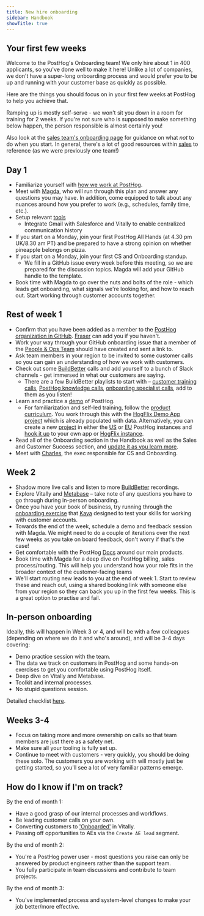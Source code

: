 ```yaml
---
title: New hire onboarding
sidebar: Handbook
showTitle: true
---
```


## Your first few weeks

Welcome to the PostHog's Onboarding team! We only hire about 1 in 400 applicants, so you've done well to make it here! Unlike a lot of companies, we don't have a super-long onboarding process and would prefer you to be up and running with your customer base as quickly as possible. 

Here are the things you should focus on in your first few weeks at PostHog to help you achieve that. 

Ramping up is mostly self-serve - we won't sit you down in a room for training for 2 weeks. If you're not sure who is supposed to make something below happen, the person responsible is almost certainly you!

Also look at the [sales team's onboarding page](/handbook/growth/sales/new-hire-onboarding) for guidance on what _not_ to do when you start. In general, there's a lot of good resources within [sales](/handbook/growth/sales/overview) to reference (as we were previously one team!)

## Day 1

- Familiarize yourself with [how we work at PostHog](/handbook/company/culture).
- Meet with [Magda](/community/profiles/33065), who will run through this plan and answer any questions you may have. In addition, come equipped to talk about any nuances around how you prefer to work (e.g., schedules, family time, etc.).
- Setup relevant [tools](/handbook/growth/sales/sales-and-cs-tools)
  - Integrate Gmail with Salesforce and Vitally to enable centralized communication history
- If you start on a Monday, join your first PostHog All Hands (at 4.30 pm UK/8.30 am PT) and be prepared to have a strong opinion on whether pineapple belongs on pizza.
- If you start on a Monday, join your first CS and Onboarding standup.
  - We fill in a GitHub issue every week before this meeting, so we are prepared for the discussion topics. Magda will add your GitHub handle to the template.
- Book time with Magda to go over the nuts and bolts of the role - which leads get onboarding, what signals we're looking for, and how to reach out. Start working through customer accounts together.

## Rest of week 1

 - Confirm that you have been added as a member to the [PostHog organization in GitHub](https://github.com/PostHog?view_as=member). [Fraser](/community/profiles/30207) can add you if you haven't.
 - Work your way through your GitHub onboarding issue that a member of the [People & Ops Team](/teams/people) should have created and sent a link to.
 - Ask team members in your region to be invited to some customer calls so you can gain an understanding of how we work with customers.
 - Check out some [BuildBetter](https://app.buildbetter.app/) calls and add yourself to a bunch of Slack channels - get immersed in what our customers are saying.
   - There are a few BuildBetter playlists to start with – [customer training calls](https://app.buildbetter.app/folders/15381), [PostHog knowledge calls](https://app.buildbetter.app/folders/14593), [onboarding specialist calls](https://app.buildbetter.app/folders/14521), add to them as you listen! 
 - Learn and practice a [demo](https://youtu.be/2jQco8hEvTI) of PostHog.
   - For familiarization and self-led training, follow the [product curriculum](/handbook/cs-and-onboarding/new-hire-onboarding#posthog-curriculum). You work through this with the [HogFlix Demo App project](https://eu.posthog.com/project/29925) which is already populated with data. Alternatively, you can create a new [project](/docs/settings/projects) in either the [US](https://us.posthog.com/) or [EU](https://eu.posthog.com/) PostHog instances and [hook it up](/docs/getting-started/install) to your own app or [HogFlix instance](https://github.com/PostHog/posthog-demo-3000).
 - Read all of the Onboarding section in the Handbook as well as the Sales and Customer Success section, and [update it as you learn more](/handbook/company/new-to-github#creating-a-pull-request).
 - Meet with [Charles](/community/profiles/28625), the exec responsible for CS and Onboarding.

## Week 2

- Shadow more live calls and listen to more [BuildBetter](https://app.buildbetter.app/) recordings.
- Explore Vitally and [Metabase](https://github.com/PostHog/company-internal/wiki/Onboarding-Workflows#metabase-account-analysis) – take note of any questions you have to go through during in-person onboarding.
- Once you have your book of business, try running through the [onboarding exercise](/handbook/cs-and-onboarding/new-hire-onboarding-exercise) that [Kaya](/community/profiles/34037) designed to test your skills for working with customer accounts.
- Towards the end of the week, schedule a demo and feedback session with Magda. We might need to do a couple of iterations over the next few weeks as you take on board feedback, don't worry if that's the case!
- Get comfortable with the PostHog [Docs](/docs) around our main products.
- Book time with Magda for a deep dive on PostHog billing, sales process/routing. This will help you understand how your role fits in the broader context of the customer-facing teams
- We'll start routing new leads to you at the end of week 1. Start to review these and reach out, using a shared booking link with someone else from your region so they can back you up in the first few weeks. This is a great option to practise and fail.

## In-person onboarding

Ideally, this will happen in Week 3 or 4, and will be with a few colleagues (depending on where we do it and who's around), and will be 3-4 days covering:

- Demo practice session with the team.
- The data we track on customers in PostHog and some hands-on exercises to get you comfortable using PostHog itself.
- Deep dive on Vitally and Metabase.
- Toolkit and internal processes.
- No stupid questions session.

Detailed checklist [here](https://docs.google.com/document/d/1DvZm6o3mBeSxwgMh2X8JAuXCLrOCS8sJAVLjC0K9VT8/edit?tab=t.0).

## Weeks 3-4

- Focus on taking more and more ownership on calls so that team members are just there as a safety net.  
- Make sure all your tooling is fully set up.
- Continue to meet with customers - very quickly, you should be doing these solo. The customers you are working with will mostly just be getting started, so you'll see a lot of very familiar patterns emerge. 


## How do I know if I'm on track?

By the end of month 1:
 - Have a good grasp of our internal processes and workflows.
 - Be leading customer calls on your own.
 - Converting customers to ['Onboarded'](/handbook/onboarding/onboarding-team#onboarding-lifecycle) in Vitally.
 - Passing off opportunities to AEs via the `Create AE lead` segment.

By the end of month 2:
 - You're a PostHog power user - most questions you raise can only be answered by product engineers rather than the support team.
 - You fully participate in team discussions and contribute to team projects.

By the end of month 3:
 - You've implemented process and system-level changes to make your job better/more effective.
